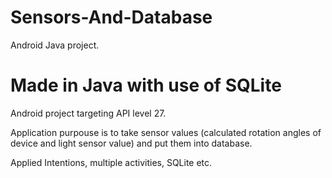 # Sensors-And-Database
Android Java project.

# Made in Java with use of SQLite
Android project targeting API level 27.

Application purpouse is to take sensor values (calculated rotation angles of device and light sensor value) and put them into database.

Applied Intentions, multiple activities, SQLite etc.
